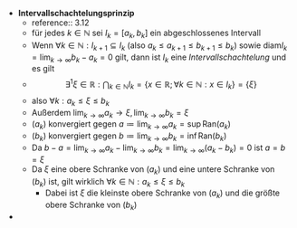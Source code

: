 - **Intervallschachtelungsprinzip**
	- reference:: 3.12
	- für jedes $k\in\mathbb{N}$ sei $I_{k}=\left\lbrack a_{k},b_{k}\right\rbrack$ ein abgeschlossenes Intervall
	- Wenn $\forall k\in\mathbb{N}:I_{k+1}\subseteq I_{k}$ (also $a_{k}\leq a_{k+1}\leq b_{k+1}\leq b_{k}$) sowie $\text{diam}I_{k}=\lim_{k\rightarrow\infty}b_{k}-a_{k}=0$ gilt, dann ist $I_{k}$ eine *Intervallschachtelung* und es gilt
	- $$\exists^1\xi\in\mathbb{R}:\bigcap_{k\in\mathbb{N}}I_{k}=\left\lbrace x\in\mathbb{R};\forall k\in\mathbb{N}:x\in I_{k}\right\rbrace=\left\lbrace\xi\right\rbrace$$
	- also $\forall k:a_{k}\leq\xi\leq b_{k}$
	- Außerdem $\lim_{k\rightarrow\infty}a_{k}\rightarrow\xi,\lim_{k\rightarrow\infty}b_{k}=\xi$
	- $\left(a_{k}\right)$ konvergiert gegen $a\coloneqq \lim_{k\rightarrow\infty}a_{k}=\sup\text{Ran}\left(a_{k}\right)$
	- $\left(b_{k}\right)$ konvergiert gegen $b\coloneqq \lim_{k\rightarrow\infty}b_{k}=\inf\text{Ran}\left(b_{k}\right)$
	- Da $b-a=\lim_{k\rightarrow\infty}a_{k}-\lim_{k\rightarrow\infty}b_{k}=\lim_{k\rightarrow\infty}\left(a_{k}-b_{k}\right)=0$ ist $a=b=\xi$
	- Da $\xi$ eine obere Schranke von $\left(a_{k}\right)$ und eine untere Schranke von $\left(b_{k}\right)$ ist, gilt wirklich $\forall k\in\mathbb{N}:a_{k}\leq\xi\leq b_{k}$
		- Dabei ist $\xi$ die kleinste obere Schranke von $\left(a_{k}\right)$ und die größte obere Schranke von $\left(b_{k}\right)$
-